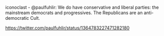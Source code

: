 iconoclast - @paulfuhlir: We do have conservative and liberal parties: the mainstream democrats and progressives. The Republicans are an anti-democratic Cult.

https://twitter.com/paulfuhlir/status/1364783227471282180
